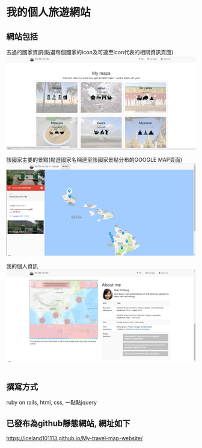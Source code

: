 # 我的個人旅遊網站

## 網站包括  
去過的國家資訊(點選每個國家的icon及可連至icon代表的相關資訊頁面)
![image](https://github.com/iceland101113/My-travel-map-website/blob/master/%E5%9C%96%E7%89%87%2055.png)
  
該國家主要的景點(點選國家名稱連至該國家景點分布的GOOGLE MAP頁面)  
![image](https://github.com/iceland101113/My-travel-map-website/blob/master/hawaii1.png)
  
我的個人資訊  
![image](https://github.com/iceland101113/My-travel-map-website/blob/master/me.png)
  
## 撰寫方式  
ruby on rails, html, css, 一點點jquery  
 
## 已發布為github靜態網站, 網址如下   
https://iceland101113.github.io/My-travel-map-website/

